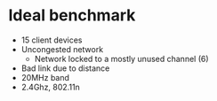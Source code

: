 # Ideal benchmark

- 15 client devices
- Uncongested network
    -  Network locked to a mostly unused channel (6)
- Bad link due to distance
- 20MHz band
- 2.4Ghz, 802.11n

